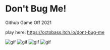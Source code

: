 # Don't Bug Me!
Github Game Off 2021

play here: https://octobass.itch.io/dont-bug-me

![gif](https://i.imgur.com/UH7FrJM.gif)
![gif](https://i.imgur.com/2ub6CdH.gif)
![gif](https://i.imgur.com/796fIl3.gif)
![gif](https://i.imgur.com/m6Wp1PD.gif)
